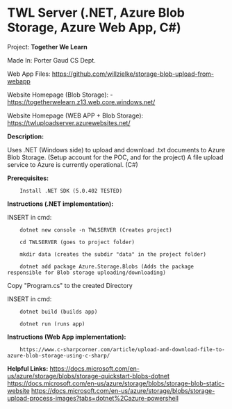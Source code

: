 # TWL Server (.NET, Azure Blob Storage, Azure Web App, C#)

  Project: **Together We Learn**

  Made In: Porter Gaud CS Dept.
  
  Web App Files: https://github.com/willzielke/storage-blob-upload-from-webapp
  
  Website Homepage (Blob Storage): - https://togetherwelearn.z13.web.core.windows.net/
  
  Website Homepage (WEB APP + Blob Storage): https://twluploadserver.azurewebsites.net/

**Description:**

   Uses .NET (Windows side) to upload and download .txt documents to Azure Blob Storage. (Setup account for the POC, and for the project) A file upload service to Azure is currently operational. (C#)

**Prerequisites:**

        Install .NET SDK (5.0.402 TESTED)

**Instructions (.NET implementation):**
        
INSERT in cmd:
        
        dotnet new console -n TWLSERVER (Creates project)

        cd TWLSERVER (goes to project folder)

        mkdir data (creates the subdir "data" in the project folder)

        dotnet add package Azure.Storage.Blobs (Adds the package responsible for Blob storage uploading/downloading)

Copy "Program.cs" to the created Directory

INSERT in cmd:

        dotnet build (builds app)

        dotnet run (runs app)
        
**Instructions (Web App implementation):**
        
        https://www.c-sharpcorner.com/article/upload-and-download-file-to-azure-blob-storage-using-c-sharp/
        
        
**Helpful Links:**
        https://docs.microsoft.com/en-us/azure/storage/blobs/storage-quickstart-blobs-dotnet
        https://docs.microsoft.com/en-us/azure/storage/blobs/storage-blob-static-website
        https://docs.microsoft.com/en-us/azure/storage/blobs/storage-upload-process-images?tabs=dotnet%2Cazure-powershell
